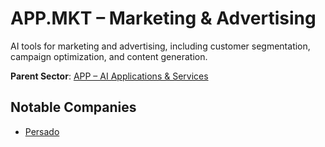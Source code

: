 # APP.MKT – Marketing & Advertising

AI tools for marketing and advertising, including customer segmentation, campaign optimization, and content generation.


**Parent Sector**: [APP – AI Applications & Services](app.md)

## Notable Companies

- [Persado](../registry/persado.md)
